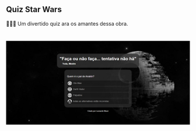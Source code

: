 ## Quiz Star Wars

🧑🏻‍🚀 Um divertido quiz ara os amantes dessa obra.

<h1 >
  <img alt="Readme" title="Readme" src="assets/images/quiz.jpg" />
 </h1>